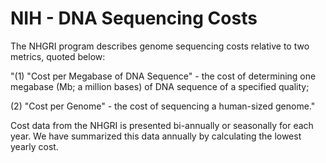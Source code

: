 # NIH - DNA Sequencing Costs

The NHGRI program describes genome sequencing costs relative to two metrics, quoted below:

"(1) "Cost per Megabase of DNA Sequence" - the cost of determining one megabase (Mb; a million bases) of DNA sequence of a specified quality;

(2) "Cost per Genome" - the cost of sequencing a human-sized genome."

Cost data from the NHGRI is presented bi-annually or seasonally for each year. We have summarized this data annually by calculating the lowest yearly cost.